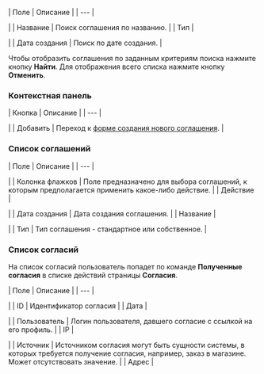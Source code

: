 | Поле | Описание |
| --- |

|
| Название | Поиск соглашения по названию. |
| Тип |

|
| Дата создания | Поиск по дате создания. |

Чтобы отобразить соглашения по заданным критериям поиска нажмите кнопку **Найти**. Для отображения всего списка нажмите кнопку **Отменить**.

### Контекстная панель

| Кнопка | Описание |
| --- |

|
| Добавить | Переход к [форме создания нового соглашения](/user_help/settings/settings/agreement_edit.php). |

### Список соглашений

| Поле | Описание |
| --- |

|
| Колонка флажков | Поле предназначено для выбора соглашений, к которым предполагается применить какое-либо действие. |
| Действие |

|
| Дата создания | Дата создания соглашения. |
| Название |

|
| Тип | Тип соглашения - стандартное или собственное. |

### Список согласий

На список согласий пользователь попадет по команде **Полученные согласия** в списке действий страницы **Согласия**.

| Поле | Описание |
| --- |

|
| ID | Идентификатор согласия |
| Дата |

|
| Пользователь | Логин пользователя, давшего согласие с ссылкой на его профиль. |
| IP |

|
| Источник | Источником согласия могут быть сущности системы, в которых требуется получение согласия, например, заказ в магазине. Может отсутствовать значение. |
| Адрес |